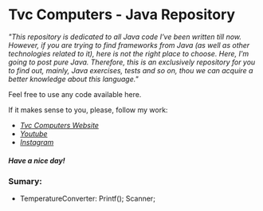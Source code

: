 <h1>Tvc Computers - Java Repository</h1>

<em>"This repository is dedicated to all Java code I've been written till now. However, if you are trying to find frameworks from Java (as well as other technologies related to it), here is not the right place to choose. Here, I'm going to post pure Java. Therefore, this is an exclusively repository for you to find out, mainly, Java exercises, tests and so on, thou we can acquire a better knowledge about this language."</em>

Feel free to use any code available here.

If it makes sense to you, please, follow my work:
- <a href="https://www.tvvvvc.com/" ><em>Tvc Computers Website</em></a>
- <a href="https://www.youtube.com/channel/UC99hYHea_wH84-PEMxl9GpQ" ><em>Youtube</em></a>
- <a href="https://www.instagram.com/tvc_computers/" ><em>Instagram</em></a>

<h5>Have a nice day!</h5>

<h3>Sumary:</h3>

- TemperatureConverter: Printf(); Scanner;
